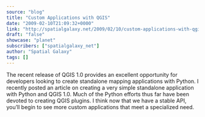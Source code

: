 ```yaml
---
source: "blog"
title: "Custom Applications with QGIS"
date: "2009-02-10T21:09:32+0000"
link: "http://spatialgalaxy.net/2009/02/10/custom-applications-with-qgis/"
draft: "false"
showcase: "planet"
subscribers: ["spatialgalaxy_net"]
author: "Spatial Galaxy"
tags: []
---
```


The recent release of QGIS 1.0 provides an excellent opportunity for developers looking to create standalone mapping applications with Python.
I recently posted an article on creating a very simple standalone application with Python and QGIS 1.0. Much of the Python efforts thus far have been devoted to creating QGIS plugins. I think now that we have a stable API, you&rsquo;ll begin to see more custom applications that meet a specialized need.
